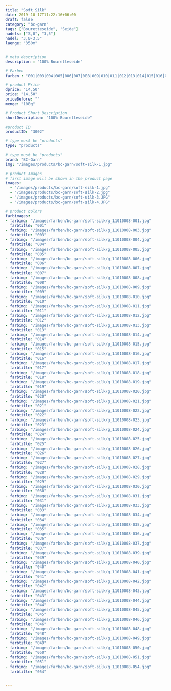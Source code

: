 ```yaml
---
title: "Soft Silk"
date: 2019-10-17T11:22:16+06:00
draft: false
category: "bc-garn"
tags: ["Bouretteseide", "Seide"] 
nadels: ["3,0", "3,5"]
nadel: "3,0-3,5" 
laenge: "350m"	


# meta description
description : "100% Bouretteseide"

# Farben
farben : "001|003|004|005|006|007|008|009|010|011|012|013|014|015|016|017|018|019|020|021|022|023|024|025|026|027|028|029|030|031|033|034|035|036|037|039|040|041|042|043|044|045|046|048|049|050|051|054"

# product Price
dprice: "14,50"
price: "14.50"
priceBefore: ""
menge: "100g"

# Product Short Description
shortDescription: "100% Bouretteseide"

#product ID
productID: "3002"

# type must be "products"
type: "products"

# type must be "products"
brand: "BC-Garn"
img: "/images/products/bc-garn/soft-silk-1.jpg"   

# product Images
# first image will be shown in the product page
images:
  - "/images/products/bc-garn/soft-silk-1.jpg"
  - "/images/products/bc-garn/soft-silk-2.jpg"
  - "/images/products/bc-garn/soft-silk-3.JPG"
  - "/images/products/bc-garn/soft-silk-4.JPG"

# product colors
farbimages:
- farbimg: "/images/farben/bc-garn/soft-silk/g_11010008-001.jpg"	
  farbtitle: "001"
- farbimg: "/images/farben/bc-garn/soft-silk/g_11010008-003.jpg"	
  farbtitle: "003"
- farbimg: "/images/farben/bc-garn/soft-silk/g_11010008-004.jpg"	
  farbtitle: "004"
- farbimg: "/images/farben/bc-garn/soft-silk/g_11010008-005.jpg"	
  farbtitle: "005"
- farbimg: "/images/farben/bc-garn/soft-silk/g_11010008-006.jpg"	
  farbtitle: "006"
- farbimg: "/images/farben/bc-garn/soft-silk/g_11010008-007.jpg"	
  farbtitle: "007"
- farbimg: "/images/farben/bc-garn/soft-silk/g_11010008-008.jpg"	
  farbtitle: "008"
- farbimg: "/images/farben/bc-garn/soft-silk/g_11010008-009.jpg"	
  farbtitle: "009"
- farbimg: "/images/farben/bc-garn/soft-silk/g_11010008-010.jpg"	
  farbtitle: "010"
- farbimg: "/images/farben/bc-garn/soft-silk/g_11010008-011.jpg"	
  farbtitle: "011"
- farbimg: "/images/farben/bc-garn/soft-silk/g_11010008-012.jpg"	
  farbtitle: "012"
- farbimg: "/images/farben/bc-garn/soft-silk/g_11010008-013.jpg"	
  farbtitle: "013"
- farbimg: "/images/farben/bc-garn/soft-silk/g_11010008-014.jpg"	
  farbtitle: "014"
- farbimg: "/images/farben/bc-garn/soft-silk/g_11010008-015.jpg"	
  farbtitle: "015"
- farbimg: "/images/farben/bc-garn/soft-silk/g_11010008-016.jpg"	
  farbtitle: "016"
- farbimg: "/images/farben/bc-garn/soft-silk/g_11010008-017.jpg"	
  farbtitle: "017"
- farbimg: "/images/farben/bc-garn/soft-silk/g_11010008-018.jpg"	
  farbtitle: "018"
- farbimg: "/images/farben/bc-garn/soft-silk/g_11010008-019.jpg"	
  farbtitle: "019"
- farbimg: "/images/farben/bc-garn/soft-silk/g_11010008-020.jpg"	
  farbtitle: "020"
- farbimg: "/images/farben/bc-garn/soft-silk/g_11010008-021.jpg"	
  farbtitle: "021"
- farbimg: "/images/farben/bc-garn/soft-silk/g_11010008-022.jpg"	
  farbtitle: "022"
- farbimg: "/images/farben/bc-garn/soft-silk/g_11010008-023.jpg"	
  farbtitle: "023"
- farbimg: "/images/farben/bc-garn/soft-silk/g_11010008-024.jpg"	
  farbtitle: "024"
- farbimg: "/images/farben/bc-garn/soft-silk/g_11010008-025.jpg"	
  farbtitle: "025"
- farbimg: "/images/farben/bc-garn/soft-silk/g_11010008-026.jpg"	
  farbtitle: "026"
- farbimg: "/images/farben/bc-garn/soft-silk/g_11010008-027.jpg"	
  farbtitle: "027"
- farbimg: "/images/farben/bc-garn/soft-silk/g_11010008-028.jpg"	
  farbtitle: "028"
- farbimg: "/images/farben/bc-garn/soft-silk/g_11010008-029.jpg"	
  farbtitle: "029"
- farbimg: "/images/farben/bc-garn/soft-silk/g_11010008-030.jpg"	
  farbtitle: "030"
- farbimg: "/images/farben/bc-garn/soft-silk/g_11010008-031.jpg"	
  farbtitle: "031"
- farbimg: "/images/farben/bc-garn/soft-silk/g_11010008-033.jpg"	
  farbtitle: "033"
- farbimg: "/images/farben/bc-garn/soft-silk/g_11010008-034.jpg"	
  farbtitle: "034"
- farbimg: "/images/farben/bc-garn/soft-silk/g_11010008-035.jpg"	
  farbtitle: "035"
- farbimg: "/images/farben/bc-garn/soft-silk/g_11010008-036.jpg"	
  farbtitle: "036"
- farbimg: "/images/farben/bc-garn/soft-silk/g_11010008-037.jpg"	
  farbtitle: "037"
- farbimg: "/images/farben/bc-garn/soft-silk/g_11010008-039.jpg"	
  farbtitle: "039"
- farbimg: "/images/farben/bc-garn/soft-silk/g_11010008-040.jpg"	
  farbtitle: "040"
- farbimg: "/images/farben/bc-garn/soft-silk/g_11010008-041.jpg"	
  farbtitle: "041"
- farbimg: "/images/farben/bc-garn/soft-silk/g_11010008-042.jpg"	
  farbtitle: "042"
- farbimg: "/images/farben/bc-garn/soft-silk/g_11010008-043.jpg"	
  farbtitle: "043"
- farbimg: "/images/farben/bc-garn/soft-silk/g_11010008-044.jpg"	
  farbtitle: "044"
- farbimg: "/images/farben/bc-garn/soft-silk/g_11010008-045.jpg"	
  farbtitle: "045"
- farbimg: "/images/farben/bc-garn/soft-silk/g_11010008-046.jpg"	
  farbtitle: "046"
- farbimg: "/images/farben/bc-garn/soft-silk/g_11010008-048.jpg"	
  farbtitle: "048"
- farbimg: "/images/farben/bc-garn/soft-silk/g_11010008-049.jpg"	
  farbtitle: "049"
- farbimg: "/images/farben/bc-garn/soft-silk/g_11010008-050.jpg"	
  farbtitle: "050"
- farbimg: "/images/farben/bc-garn/soft-silk/g_11010008-051.jpg"	
  farbtitle: "051"
- farbimg: "/images/farben/bc-garn/soft-silk/g_11010008-054.jpg"	
  farbtitle: "054"


---
```



